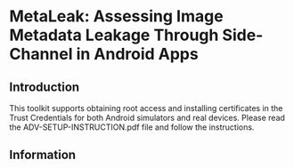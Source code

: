 
# MetaLeak: Assessing Image Metadata Leakage Through Side-Channel in Android Apps

## Introduction
This toolkit supports obtaining root access and installing certificates in the Trust Credentials for both Android simulators and real devices.
Please read the ADV-SETUP-INSTRUCTION.pdf file and follow the instructions.

## Information



